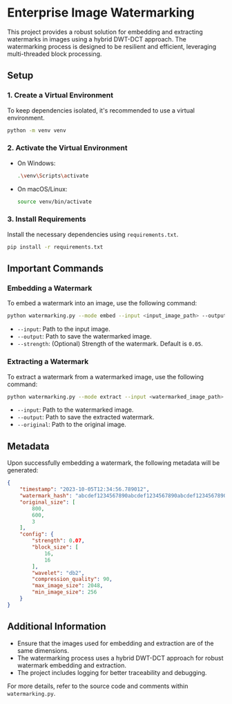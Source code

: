 # Enterprise Image Watermarking

This project provides a robust solution for embedding and extracting watermarks in images using a hybrid DWT-DCT approach. The watermarking process is designed to be resilient and efficient, leveraging multi-threaded block processing.

## Setup

### 1. Create a Virtual Environment

To keep dependencies isolated, it's recommended to use a virtual environment.

```sh
python -m venv venv
```

### 2. Activate the Virtual Environment

- On Windows:
    ```sh
    .\venv\Scripts\activate
    ```

- On macOS/Linux:
    ```sh
    source venv/bin/activate
    ```

### 3. Install Requirements

Install the necessary dependencies using `requirements.txt`.

```sh
pip install -r requirements.txt
```

## Important Commands

### Embedding a Watermark

To embed a watermark into an image, use the following command:

```sh
python watermarking.py --mode embed --input <input_image_path> --output <output_image_path> --strength <watermark_strength>
```

- `--input`: Path to the input image.
- `--output`: Path to save the watermarked image.
- `--strength`: (Optional) Strength of the watermark. Default is `0.05`.

### Extracting a Watermark

To extract a watermark from a watermarked image, use the following command:

```sh
python watermarking.py --mode extract --input <watermarked_image_path> --output <output_path> --original <original_image_path>
```

- `--input`: Path to the watermarked image.
- `--output`: Path to save the extracted watermark.
- `--original`: Path to the original image.

## Metadata

Upon successfully embedding a watermark, the following metadata will be generated:

```json
{
    "timestamp": "2023-10-05T12:34:56.789012",
    "watermark_hash": "abcdef1234567890abcdef1234567890abcdef1234567890abcdef1234567890",
    "original_size": [
        800,
        600,
        3
    ],
    "config": {
        "strength": 0.07,
        "block_size": [
            16,
            16
        ],
        "wavelet": "db2",
        "compression_quality": 90,
        "max_image_size": 2048,
        "min_image_size": 256
    }
}
```

## Additional Information

- Ensure that the images used for embedding and extraction are of the same dimensions.
- The watermarking process uses a hybrid DWT-DCT approach for robust watermark embedding and extraction.
- The project includes logging for better traceability and debugging.

For more details, refer to the source code and comments within `watermarking.py`.
